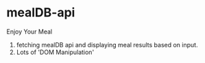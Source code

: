 # mealDB-api
Enjoy Your Meal
1. fetching mealDB api and displaying meal results based on input.
2. Lots of 'DOM Manipulation'
